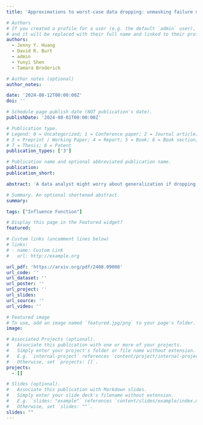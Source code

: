 ```yaml
---
title: 'Approximations to worst-case data dropping: unmasking failure modes'

# Authors
# If you created a profile for a user (e.g. the default `admin` user), write the username (folder name) here
# and it will be replaced with their full name and linked to their profile.
authors:
  - Jenny Y. Huang
  - David R. Burt
  - admin
  - Yunyi Shen
  - Tamara Broderick

# Author notes (optional)
author_notes:

date: '2024-08-12T00:00:00Z'
doi: ''

# Schedule page publish date (NOT publication's date).
publishDate: '2024-08-01T00:00:00Z'

# Publication type.
# Legend: 0 = Uncategorized; 1 = Conference paper; 2 = Journal article;
# 3 = Preprint / Working Paper; 4 = Report; 5 = Book; 6 = Book section;
# 7 = Thesis; 8 = Patent
publication_types: ['3']

# Publication name and optional abbreviated publication name.
publication: 
publication_short: 

abstract: 'A data analyst might worry about generalization if dropping a very small fraction of data points from a study could change its substantive conclusions. Finding the worst-case data subset to drop poses a combinatorial optimization problem. To overcome this intractability, recent works propose using additive approximations, which treat the contribution of a collection of data points as the sum of their individual contributions, and greedy approximations, which iteratively select the point with the highest impact to drop and re-run the data analysis without that point [Broderick et al., 2020, Kuschnig et al., 2021]. We identify that, even in a setting as simple as OLS linear regression, many of these approximations can break down in realistic data arrangements. Several of our examples reflect masking, where one outlier may hide or conceal the effect of another outlier. Based on the failures we identify, we provide recommendations for users and suggest directions for future improvements.'

# Summary. An optional shortened abstract.
summary: 

tags: ["Influence Function"]

# Display this page in the Featured widget?
featured: 

# Custom links (uncomment lines below)
# links:
# - name: Custom Link
#   url: http://example.org

url_pdf: 'https://arxiv.org/pdf/2408.09008'
url_code: ''
url_dataset: ''
url_poster: ''
url_project: ''
url_slides: 
url_source: ''
url_video: ''

# Featured image
# To use, add an image named `featured.jpg/png` to your page's folder.
image:

# Associated Projects (optional).
#   Associate this publication with one or more of your projects.
#   Simply enter your project's folder or file name without extension.
#   E.g. `internal-project` references `content/project/internal-project/index.md`.
#   Otherwise, set `projects: []`.
projects:
  - []

# Slides (optional).
#   Associate this publication with Markdown slides.
#   Simply enter your slide deck's filename without extension.
#   E.g. `slides: "example"` references `content/slides/example/index.md`.
#   Otherwise, set `slides: ""`.
slides: ""
---
```

